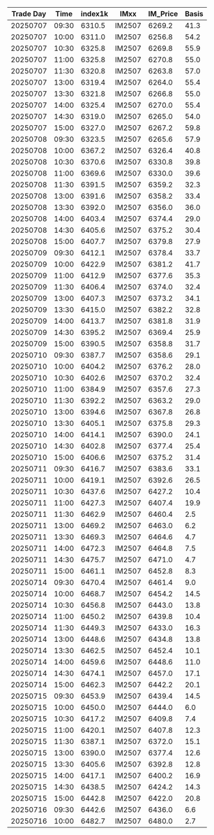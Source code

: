 | Trade Day  | Time | index1k | IMxx | IM_Price | Basis |
| ---------- | ---- | ------- | ---- | -------- | ----- |
| 20250707 | 09:30 | 6310.5 | IM2507 | 6269.2 | 41.3 | 
| 20250707 | 10:00 | 6311.0 | IM2507 | 6256.8 | 54.2 | 
| 20250707 | 10:30 | 6325.8 | IM2507 | 6269.8 | 55.9 | 
| 20250707 | 11:00 | 6325.8 | IM2507 | 6270.8 | 55.0 | 
| 20250707 | 11:30 | 6320.8 | IM2507 | 6263.8 | 57.0 | 
| 20250707 | 13:00 | 6319.4 | IM2507 | 6264.0 | 55.4 | 
| 20250707 | 13:30 | 6321.8 | IM2507 | 6266.8 | 55.0 | 
| 20250707 | 14:00 | 6325.4 | IM2507 | 6270.0 | 55.4 | 
| 20250707 | 14:30 | 6319.0 | IM2507 | 6265.0 | 54.0 | 
| 20250707 | 15:00 | 6327.0 | IM2507 | 6267.2 | 59.8 | 
| 20250708 | 09:30 | 6323.5 | IM2507 | 6265.6 | 57.9 | 
| 20250708 | 10:00 | 6367.2 | IM2507 | 6326.4 | 40.8 | 
| 20250708 | 10:30 | 6370.6 | IM2507 | 6330.8 | 39.8 | 
| 20250708 | 11:00 | 6369.6 | IM2507 | 6330.0 | 39.6 | 
| 20250708 | 11:30 | 6391.5 | IM2507 | 6359.2 | 32.3 | 
| 20250708 | 13:00 | 6391.6 | IM2507 | 6358.2 | 33.4 | 
| 20250708 | 13:30 | 6392.0 | IM2507 | 6356.0 | 36.0 | 
| 20250708 | 14:00 | 6403.4 | IM2507 | 6374.4 | 29.0 | 
| 20250708 | 14:30 | 6405.6 | IM2507 | 6375.2 | 30.4 | 
| 20250708 | 15:00 | 6407.7 | IM2507 | 6379.8 | 27.9 | 
| 20250709 | 09:30 | 6412.1 | IM2507 | 6378.4 | 33.7 |
| 20250709 | 10:00 | 6422.9 | IM2507 | 6381.2 | 41.7 |
| 20250709 | 11:00 | 6412.9 | IM2507 | 6377.6 | 35.3 |
| 20250709 | 11:30 | 6406.4 | IM2507 | 6374.0 | 32.4 |
| 20250709 | 13:00 | 6407.3 | IM2507 | 6373.2 | 34.1 |
| 20250709 | 13:30 | 6415.0 | IM2507 | 6382.2 | 32.8 |
| 20250709 | 14:00 | 6413.7 | IM2507 | 6381.8 | 31.9 |
| 20250709 | 14:30 | 6395.2 | IM2507 | 6369.4 | 25.9 |
| 20250709 | 15:00 | 6390.5 | IM2507 | 6358.8 | 31.7 | 
| 20250710 | 09:30 | 6387.7 | IM2507 | 6358.6 | 29.1 | 
| 20250710 | 10:00 | 6404.2 | IM2507 | 6376.2 | 28.0 | 
| 20250710 | 10:30 | 6402.6 | IM2507 | 6370.2 | 32.4 | 
| 20250710 | 11:00 | 6384.9 | IM2507 | 6357.6 | 27.3 | 
| 20250710 | 11:30 | 6392.2 | IM2507 | 6363.2 | 29.0 | 
| 20250710 | 13:00 | 6394.6 | IM2507 | 6367.8 | 26.8 | 
| 20250710 | 13:30 | 6405.1 | IM2507 | 6375.8 | 29.3 | 
| 20250710 | 14:00 | 6414.1 | IM2507 | 6390.0 | 24.1 | 
| 20250710 | 14:30 | 6402.8 | IM2507 | 6377.4 | 25.4 | 
| 20250710 | 15:00 | 6406.6 | IM2507 | 6375.2 | 31.4 | 
| 20250711 | 09:30 | 6416.7 | IM2507 | 6383.6 | 33.1 | 
| 20250711 | 10:00 | 6419.1 | IM2507 | 6392.6 | 26.5 | 
| 20250711 | 10:30 | 6437.6 | IM2507 | 6427.2 | 10.4 | 
| 20250711 | 11:00 | 6427.3 | IM2507 | 6407.4 | 19.9 | 
| 20250711 | 11:30 | 6462.9 | IM2507 | 6460.4 | 2.5 | 
| 20250711 | 13:00 | 6469.2 | IM2507 | 6463.0 | 6.2 | 
| 20250711 | 13:30 | 6469.3 | IM2507 | 6464.6 | 4.7 | 
| 20250711 | 14:00 | 6472.3 | IM2507 | 6464.8 | 7.5 | 
| 20250711 | 14:30 | 6475.7 | IM2507 | 6471.0 | 4.7 | 
| 20250711 | 15:00 | 6461.1 | IM2507 | 6452.8 | 8.3 | 
| 20250714 | 09:30 | 6470.4 | IM2507 | 6461.4 | 9.0 | 
| 20250714 | 10:00 | 6468.7 | IM2507 | 6454.2 | 14.5 | 
| 20250714 | 10:30 | 6456.8 | IM2507 | 6443.0 | 13.8 | 
| 20250714 | 11:00 | 6450.2 | IM2507 | 6439.8 | 10.4 | 
| 20250714 | 11:30 | 6449.3 | IM2507 | 6433.0 | 16.3 | 
| 20250714 | 13:00 | 6448.6 | IM2507 | 6434.8 | 13.8 | 
| 20250714 | 13:30 | 6462.5 | IM2507 | 6452.4 | 10.1 | 
| 20250714 | 14:00 | 6459.6 | IM2507 | 6448.6 | 11.0 | 
| 20250714 | 14:30 | 6474.1 | IM2507 | 6457.0 | 17.1 | 
| 20250714 | 15:00 | 6462.3 | IM2507 | 6442.2 | 20.1 | 
| 20250715 | 09:30 | 6453.9 | IM2507 | 6439.4 | 14.5 | 
| 20250715 | 10:00 | 6450.0 | IM2507 | 6444.0 | 6.0 | 
| 20250715 | 10:30 | 6417.2 | IM2507 | 6409.8 | 7.4 | 
| 20250715 | 11:00 | 6420.1 | IM2507 | 6407.8 | 12.3 | 
| 20250715 | 11:30 | 6387.1 | IM2507 | 6372.0 | 15.1 | 
| 20250715 | 13:00 | 6390.0 | IM2507 | 6377.4 | 12.6 | 
| 20250715 | 13:30 | 6405.6 | IM2507 | 6392.8 | 12.8 | 
| 20250715 | 14:00 | 6417.1 | IM2507 | 6400.2 | 16.9 | 
| 20250715 | 14:30 | 6438.5 | IM2507 | 6424.2 | 14.3 | 
| 20250715 | 15:00 | 6442.8 | IM2507 | 6422.0 | 20.8 | 
| 20250716 | 09:30 | 6442.6 | IM2507 | 6436.0 | 6.6 | 
| 20250716 | 10:00 | 6482.7 | IM2507 | 6480.0 | 2.7 | 
